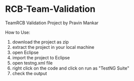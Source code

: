 # RCB-Team-Validation
TeamRCB Validation Project by Pravin Mankar

How to Use:
1) download the project as zip
2) extract the project in your local machine
3) open Eclipse
4) import the project to Eclipse
5) open testng.xml file
6) right click on the code and click on run as "TestNG Suite" 
7) check the output
